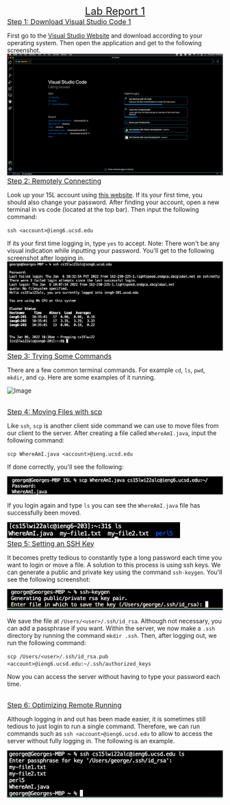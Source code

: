 
<div align="center" font = 100px>
<font size = "5"> 
<u>Lab Report 1</u> 
</font>
</div>

<font size = "3"> 
<u>Step 1: Download Visual Studio Code 1</u> 
</font>

First go to the [Visual Studio Website](https://code.visualstudio.com/) and download according to your operating system. Then open the application and get to the following screenshot.
![Image](VS_Code_LoadScreen.png)
<br>
<font size = "3"> 
<u>Step 2: Remotely Connecting</u> 
</font>

Look up your 15L account using [this website](https://sdacs.ucsd.edu/~icc/index.php). If its your first time, you should also change your password. After finding your account, open a new terminal in vs code (located at the top bar). Then input the following command: 

`ssh <account>@ieng6.ucsd.edu`

If its your first time logging in, type `yes` to accept. Note: There won't be any visual indication while inputting your password. You'll get to the following screenshot after logging in.
![Image](SSH_Screen.png)
<br>
<font size = "3"> 
<u>Step 3: Trying Some Commands</u> 
</font>

There are a few common terminal commands. For example `cd`, `ls`, `pwd`, `mkdir`, and `cp`. Here are some examples of it running.

![Image](Termainal_Commands.png)

<br>
<font size = "3"> 
<u>Step 4: Moving Files with scp</u> 
</font>

Like `ssh`, `scp` is another client side command we can use to move files from our client to the server. After creating a file called `WhereAmI.java`, input the following command:

`scp WhereAmI.java <account>@ieng.ucsd.edu`

If done correctly, you'll see the following:

![Image](SCP_Screen.png)

If you login again and type `ls` you can see the `WhereAmI.java` file has successfully been moved.

![Image](Show_WhereAmI.png)
<br>
<font size = "3"> 
<u>Step 5: Setting an SSH Key</u> 
</font>

It becomes pretty tedious to constantly type a long password each time you want to login or move a file. A solution to this process is using ssh keys. We can generate a public and private key using the command `ssh-keygen`. You'll see the following screenshot:

![Image](SSH_Key.png)

We save the file at `/Users/<user>/.ssh/id_rsa`. Although not necessary, you can add a passphrase if you want. Within the server, we now make a `.ssh` directory by running the command `mkdir .ssh`. Then, after logging out, we run the following command:

`scp /Users/<user>/.ssh/id_rsa.pub <account>@ieng6.ucsd.edu:~/.ssh/authorized_keys`

Now you can access the server without having to type your password each time.

<br>
<font size = "3"> 
<u>Step 6: Optimizing Remote Running</u> 
</font>

Although logging in and out has been made easier, it is sometimes still tedious to just login to run a single command. Therefore, we can run commands such as `ssh <account>@ieng6.ucsd.edu` to allow to access the server without fully logging in. The following is an example.

![Image](Pleasant_Remote.png)